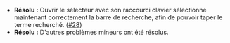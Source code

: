 * **Résolu :** Ouvrir le sélecteur avec son raccourci clavier sélectionne maintenant correctement la barre de recherche, afin de pouvoir taper le terme recherché. ([#28](https://github.com/rugk/awesome-emoji-picker/issues/28))
* **Résolu :** D'autres problèmes mineurs ont été résolus.
